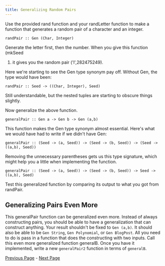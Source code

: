 ```yaml
---
title: Generalizing Random Pairs
---
```


Use the provided rand function and your randLetter function to make a function
that generates a random pair of a character and an integer.

    randPair :: Gen (Char, Integer)

Generate the letter first, then the number.  When you give this function (mkSeed
1) it gives you the random pair ('l',282475249).

Here we're starting to see the Gen type synonym pay off.  Without Gen, the type
would have been:

    randPair :: Seed -> ((Char, Integer), Seed)

Still understandable, but the nested tuples are starting to obscure things
slightly.

Now generalize the above function.

    generalPair :: Gen a -> Gen b -> Gen (a,b)

This function makes the Gen type synonym almost essential.  Here's what we would
have had to write if we didn't have Gen:

    generalPair :: (Seed -> (a, Seed)) -> (Seed -> (b, Seed)) -> (Seed -> ((a,b), Seed))

Removing the unnecessary parentheses gets us this type signature, which might
help you a little when implementing the function.

    generalPair :: (Seed -> (a, Seed)) -> (Seed -> (b, Seed)) -> Seed -> ((a,b), Seed)

Test this generalized function by comparing its output to what you got from
randPair.

## Generalizing Pairs Even More

This generalPair function can be generalized even more. Instead of always
constructing pairs, you should be able to have a generalization that can
construct anything. Your result shouldn't be fixed to `Gen (a,b)`. It should
also be able to be `Gen String`, `Gen Polynomial`, or `Gen BlogPost`. All you
need to do is pass in a function that does the constructing with two inputs.
Call this even more generalized function generalB. Once you have it implemented,
write a new `generalPair2` function in terms of `generalB`.

[Previous Page](ex1-3.html) - [Next Page](ex1-5.html)
